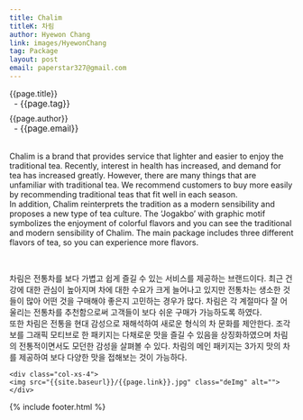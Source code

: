 ```yaml
---
title: Chalim
titleK: 차림
author: Hyewon Chang
link: images/HyewonChang
tag: Package
layout: post
email: paperstar327@gmail.com
---	
```


<div class="container">

<div class="deDep">
{{page.title}}<br>
<p style="font-size:15px; margin:0px; padding:0px 0px 0px 8px; margin:0px 0px 8px 0px;">- {{page.tag}}</p>
{{page.author}}<br>
<p style="font-size:15px; margin:0px; padding:0px 0px 0px 8px;">- {{page.email}}</p>
</div>

<br>

<div class="det lato">



Chalim is a brand that provides service that lighter and easier to enjoy the traditional tea. Recently, interest in health has increased, and demand for tea has increased greatly. However, there are many things that are unfamiliar with traditional tea. We recommend customers to buy more easily by recommending traditional teas that fit well in each season. 
<br>
In addition, Chalim reinterprets the tradition as a modern sensibility and proposes a new type of tea culture. 
The ‘Jogakbo’ with graphic motif symbolizes the enjoyment of colorful flavors and you can see the traditional and modern sensibility of Chalim. The main package includes three different flavors of tea, so you can experience more flavors.



</div>

<br>

<div class="noto">

차림은 전통차를 보다 가볍고 쉽게 즐길 수 있는 서비스를 제공하는 브랜드이다. 최근 건강에 대한 관심이 높아지며 차에 대한 수요가 크게 늘어나고 있지만 전통차는 생소한 것들이 많아 어떤 것을 구매해야 좋은지 고민하는 경우가 많다. 차림은 각 계절마다 잘 어울리는 전통차를 추천함으로써 고객들이 보다 쉬운 구매가 가능하도록 하였다.
<br>
또한 차림은 전통을 현대 감성으로 재해석하여 새로운 형식의 차 문화를 제안한다. 조각보를 그래픽 모티브로 한 패키지는 다채로운 맛을 즐길 수 있음을 상징화하였으며 차림의 전통적이면서도 모던한 감성을 살펴볼 수 있다. 차림의 메인 패키지는 3가지 맛의 차를 제공하여 보다 다양한 맛을 접해보는 것이 가능하다.


</div>

<div class="row noto">
	
	<div class="col-xs-4">
	<img src="{{site.baseurl}}/{{page.link}}.jpg" class="deImg" alt=""></div>
	
</div>

	

</div> 

{% include footer.html %}